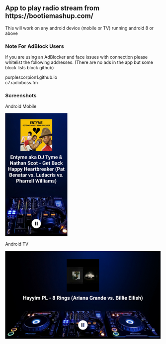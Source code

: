 <h2>App to play radio stream from https://bootiemashup.com/ </h2>

<p>This will work on any android device (mobile or TV) running android 8 or above</p>

<h3>Note For AdBlock Users</h3>
<p>If you are using an AdBlocker and face issues with connection please whitelist the following addresses. (There are no ads in the app but some block lists block github)</p>
<p>purplescorpion1.github.io <br>
c7.radioboss.fm</p>

<h3>Screenshots</h3>
<p>Android Mobile</p>
<img src="fastlane/metadata/android/en-US/images/phoneScreenshots/1.png" alt="drawing" width="200"/>

<p>Android TV</p>
<img src="fastlane/metadata/android/en-US/images/tvScreenshots/1.png" alt="drawing" width="500"/>
